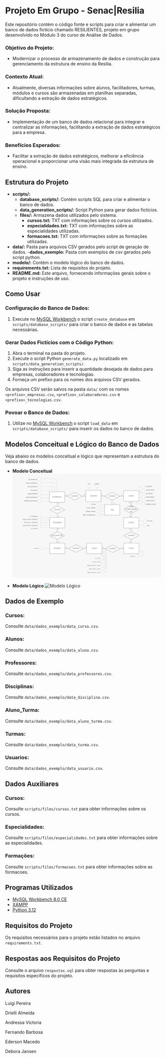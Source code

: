 # Projeto Em Grupo - Senac|Resilia

Este repositório contém o código fonte e scripts para criar e alimentar um banco de dados fictício chamado RESILIENTES, projeto em grupo desenvolvido no Módulo 3 do curso de Análise de Dados.

### Objetivo do Projeto:

- Modernizar o processo de armazenamento de dados e construção para gerenciamento da estrutura de ensino da Resilia.

### Contexto Atual:

- Atualmente, diversas informações sobre alunos, facilitadores, turmas, módulos e cursos são armazenadas em planilhas separadas, dificultando a extração de dados estratégicos.

### Solução Proposta:

- Implementação de um banco de dados relacional para integrar e centralizar as informações, facilitando a extração de dados estratégicos para a empresa.

### Benefícios Esperados:

- Facilitar a extração de dados estratégicos, melhorar a eficiência operacional e proporcionar uma visão mais integrada da estrutura de ensino.

## Estrutura do Projeto

- **scripts/:**
  - **database_scripts/:** Contém scripts SQL para criar e alimentar o banco de dados.
  - **data_generation_scripts/:** Script Python para gerar dados fictícios.
  - **files/:** Armazena dados utilizados pelo sistema.
    - **cursos.txt:** TXT com informações sobre os cursos utilizados.
    - **especialidades.txt:** TXT com informações sobre as especialidades utilizadas.
    - **formacoes.txt:** TXT com informações sobre as formações utilizadas.
- **data/:** Pasta para arquivos CSV gerados pelo script de geração de dados.
	-**dados_exemplo:** Pasta com exemplos de csv gerados pelo script python.
- **modelo/:** Contém o modelo lógico do banco de dados.
- **requirements.txt:** Lista de requisitos do projeto.
- **README.md:** Este arquivo, fornecendo informações gerais sobre o projeto e instruções de uso.

## Como Usar

### Configuração do Banco de Dados:

1. Execute no [MySQL Workbench](https://www.mysql.com/products/workbench/) o script `create_database` em `scripts/database_scripts/` para criar o banco de dados e as tabelas necessárias.

### Gerar Dados Fictícios com o Código Python:

1. Abra o terminal na pasta do projeto.
2. Execute o script Python `generate_data.py` localizado em `scripts/data_generation_scripts/`.
3. Siga as instruções para inserir a quantidade desejada de dados para empresas, colaboradores e tecnologias.
4. Forneça um prefixo para os nomes dos arquivos CSV gerados.

Os arquivos CSV serão salvos na pasta `data/` com os nomes `<prefixo>_empresas.csv`, `<prefixo>_colaboradores.csv` e `<prefixo>_tecnologias.csv`.

### Povoar o Banco de Dados:

1. Utilize no [MySQL Workbench](https://www.mysql.com/products/workbench/) o script `load_data` em `scripts/database_scripts/` para inserir os dados no banco de dados.

## Modelos Conceitual e Lógico do Banco de Dados

Veja abaixo os modelos conceitual e lógico que representam a estrutura do banco de dados.

- **Modelo Conceitual**
  ![Modelo Conceitual](./modelos/modelo_conceitual.jpg)

- **Modelo Lógico**
  ![Modelo Lógico](./modelos/modelo_lógico.jpg)

## Dados de Exemplo

### Cursos:

Consulte `data/dados_exemplo/data_curso.csv`.

### Alunos:

Consulte `data/dados_exemplo/data_aluno.csv`.

### Professores:

Consulte `data/dados_exemplo/data_professores.csv`.

### Disciplinas:

Consulte `data/dados_exemplo/data_disciplina.csv`.

### Aluno_Turma:

Consulte `data/dados_exemplo/data_aluno_turma.csv`.

### Turmas:

Consulte `data/dados_exemplo/data_turma.csv`.

### Usuarios:

Consulte `data/dados_exemplo/data_usuario.csv`.

## Dados Auxiliares

### Cursos:

Consulte `scripts/files/cursos.txt` para obter informações sobre os cursos.

### Especialidades:

Consulte `scripts/files/especialidades.txt` para obter informações sobre as especialidades.

### Formações:

Consulte `scripts/files/formacoes.txt` para obter informações sobre as formacoes.

## Programas Utilizados

- [MySQL Workbench 8.0 CE](https://www.mysql.com/products/workbench/)
- [XAMPP](https://www.apachefriends.org/index.html)
- [Python 3.12](https://www.python.org/downloads/release/python-312/)

## Requisitos do Projeto

Os requisitos necessários para o projeto estão listados no arquivo `requirements.txt`.

## Respostas aos Requisitos do Projeto

Consulte o arquivo `respostas.sql` para obter respostas às perguntas e requisitos específicos do projeto.

## Autores
Luigi Pereira

Drielli Almeida

Andressa Victoria

Fernando Barbosa

Ederson Macedo

Debora Jansen
